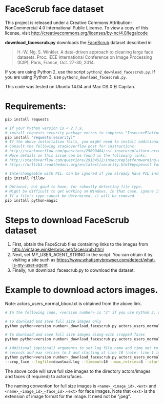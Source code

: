 # FaceScrub face dataset

This project is released under a Creative Commons Attribution-NonCommercial 4.0 International Public License.
To view a copy of this license, visit <http://creativecommons.org/licenses/by-nc/4.0/legalcode>

**download_facescrub.py** downloads the [FaceScrub](http://vintage.winklerbros.net/facescrub.html) dataset described in 

> H.-W. Ng, S. Winkler.
> A data-driven approach to cleaning large face datasets.
> Proc. IEEE International Conference on Image Processing (ICIP), Paris, France, Oct. 27-30, 2014.

If you are using Python 2, use the script `python2_download_facescrub.py`.
If you are using Python 3, use `python3_download_facescrub.py`.

This code was tested on Ubuntu 14.04 and Mac OS X El Capitan.

# Requirements:

```bash
pip install requests

# If your Python version is < 2.7.9,
# install requests security package extras to suppress "InsecurePlatformWarning".
pip install "requests[security]"
# If the above installation fails, you might need to install additional packages on your system.
# Consult the following stackoverflow post for instructions:
# http://stackoverflow.com/questions/29099404/ssl-insecureplatform-error-when-using-requests-package.
# More details on this issue can be found in the following links:
# http://stackoverflow.com/questions/29134512/insecureplatformwarning-a-true-sslcontext-object-is-not-available-this-prevent
# https://urllib3.readthedocs.org/en/latest/security.html#pyopenssl for details

# Interchangeable with PIL. Can be ignored if you already have PIL installed
pip install Pillow

# Optional, but good to have, for robustly detecting file type.
# Might be difficult to get working on Windows. In that case, ignore it.
# If a file's type cannot be determined, it will be removed.
pip install python-magic
```

# Steps to download FaceScrub dataset
1. First, obtain the FaceScrub files containing links to the images from <http://vintage.winklerbros.net/facescrub.html>
2. Next, set MY_USER_AGENT_STRING in the script. You can obtain it by visiting a site such as <https://www.whatismybrowser.com/detect/what-is-my-user-agent>
3. Finally, run download_facescrub.py to download the dataset.

# Example to download actors images.

Note: actors_users_normal_bbox.txt is obtained from the above link.

```bash
# In the following code, <version number> is "2" if you use Python 2, and "3" if you use Python 3.

# To download and save full size images only
python python<version number>_download_facescrub.py actors_users_normal_bbox.txt actors/

# To download and save full size images along with cropped faces
python python<version number>_download_facescrub.py actors_users_normal_bbox.txt actors/ --crop_face

# Additional (optional) arguments to set log file name and time out to 10
# seconds and max retries to 3 and starting at line 10 (note: line 1 is header)
python python<version number>_download_facescrub.py actors_users_normal_bbox.txt actors/ \
--crop_face --logfile=download.log --timeout=10 --max_retries=3 --start_at_line=10

```

The above code will save full size images to the directory actors/images and faces (if required) to actors/faces.

The naming convention for full size images is ``<name>_<image_id>.<ext>`` and ``<name>_<image_id>_<face_id>.<ext>`` for face images.
Note that `<ext>` is the extension of image format for the image. It need not be "jpeg".


